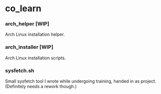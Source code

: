 # co_learn
### arch_helper [WIP]
Arch Linux installation helper.
### arch_installer [WIP]
Arch Linux installation scripts.
### sysfetch.sh
Small sysfetch tool I wrote while undergoing training, handed in as project. (Definitely needs a rework though.)
